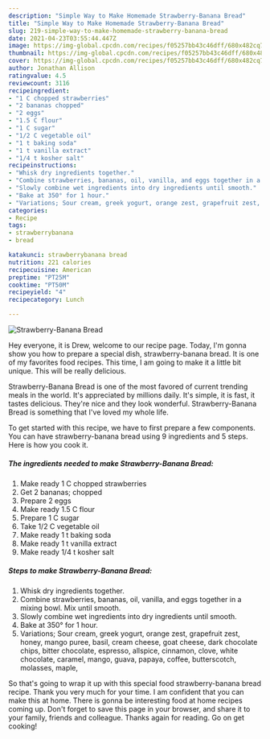 ```yaml
---
description: "Simple Way to Make Homemade Strawberry-Banana Bread"
title: "Simple Way to Make Homemade Strawberry-Banana Bread"
slug: 219-simple-way-to-make-homemade-strawberry-banana-bread
date: 2021-04-23T03:55:44.447Z
image: https://img-global.cpcdn.com/recipes/f05257bb43c46dff/680x482cq70/strawberry-banana-bread-recipe-main-photo.jpg
thumbnail: https://img-global.cpcdn.com/recipes/f05257bb43c46dff/680x482cq70/strawberry-banana-bread-recipe-main-photo.jpg
cover: https://img-global.cpcdn.com/recipes/f05257bb43c46dff/680x482cq70/strawberry-banana-bread-recipe-main-photo.jpg
author: Jonathan Allison
ratingvalue: 4.5
reviewcount: 3116
recipeingredient:
- "1 C chopped strawberries"
- "2 bananas chopped"
- "2 eggs"
- "1.5 C flour"
- "1 C sugar"
- "1/2 C vegetable oil"
- "1 t baking soda"
- "1 t vanilla extract"
- "1/4 t kosher salt"
recipeinstructions:
- "Whisk dry ingredients together."
- "Combine strawberries, bananas, oil, vanilla, and eggs together in a mixing bowl. Mix until smooth."
- "Slowly combine wet ingredients into dry ingredients until smooth."
- "Bake at 350° for 1 hour."
- "Variations; Sour cream, greek yogurt, orange zest, grapefruit zest, honey, mango puree, basil, cream cheese, goat cheese, dark chocolate chips, bitter chocolate, espresso, allspice, cinnamon, clove, white chocolate, caramel, mango, guava, papaya, coffee, butterscotch, molasses, maple,"
categories:
- Recipe
tags:
- strawberrybanana
- bread

katakunci: strawberrybanana bread 
nutrition: 221 calories
recipecuisine: American
preptime: "PT25M"
cooktime: "PT50M"
recipeyield: "4"
recipecategory: Lunch

---
```



![Strawberry-Banana Bread](https://img-global.cpcdn.com/recipes/f05257bb43c46dff/680x482cq70/strawberry-banana-bread-recipe-main-photo.jpg)

Hey everyone, it is Drew, welcome to our recipe page. Today, I'm gonna show you how to prepare a special dish, strawberry-banana bread. It is one of my favorites food recipes. This time, I am going to make it a little bit unique. This will be really delicious.



Strawberry-Banana Bread is one of the most favored of current trending meals in the world. It's appreciated by millions daily. It's simple, it is fast, it tastes delicious. They're nice and they look wonderful. Strawberry-Banana Bread is something that I've loved my whole life.


To get started with this recipe, we have to first prepare a few components. You can have strawberry-banana bread using 9 ingredients and 5 steps. Here is how you cook it.

<!--inarticleads1-->

##### The ingredients needed to make Strawberry-Banana Bread:

1. Make ready 1 C chopped strawberries
1. Get 2 bananas; chopped
1. Prepare 2 eggs
1. Make ready 1.5 C flour
1. Prepare 1 C sugar
1. Take 1/2 C vegetable oil
1. Make ready 1 t baking soda
1. Make ready 1 t vanilla extract
1. Make ready 1/4 t kosher salt




<!--inarticleads2-->

##### Steps to make Strawberry-Banana Bread:

1. Whisk dry ingredients together.
1. Combine strawberries, bananas, oil, vanilla, and eggs together in a mixing bowl. Mix until smooth.
1. Slowly combine wet ingredients into dry ingredients until smooth.
1. Bake at 350° for 1 hour.
1. Variations; Sour cream, greek yogurt, orange zest, grapefruit zest, honey, mango puree, basil, cream cheese, goat cheese, dark chocolate chips, bitter chocolate, espresso, allspice, cinnamon, clove, white chocolate, caramel, mango, guava, papaya, coffee, butterscotch, molasses, maple,




So that's going to wrap it up with this special food strawberry-banana bread recipe. Thank you very much for your time. I am confident that you can make this at home. There is gonna be interesting food at home recipes coming up. Don't forget to save this page in your browser, and share it to your family, friends and colleague. Thanks again for reading. Go on get cooking!
